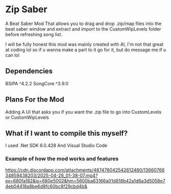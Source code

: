 # Zip Saber

A Beat Saber Mod That allows you to drag and drop .zip/map files into the beat saber window and extract and import to the CustomWipLevels folder before refreshing song list.


I will be fully honest this mod was mainly created with AI, I'm not that great at coding lol so if u wanna make a part to it go for it, but do message me if u can lol

## Dependencies
BSIPA ^4.2.2
SongCore ^3.9.0

## Plans For the Mod
Adding A UI that asks you if you want the .zip file to go into CustomLevels or CustomWipLevels

## What if I want to compile this myself?
I used .Net SDK 6.0.428
And Visual Studio Code


### Example of how the mod works and features
https://cdn.discordapp.com/attachments/487476042542612480/1366076634859438203/2025-04-28_01-38-07.mp4?ex=680fa182&is=680e5002&hm=5600ba63166a01d818b42a1d6a3d5058e74eb04418a8be6d8fc60bc8f29cbd4b&
